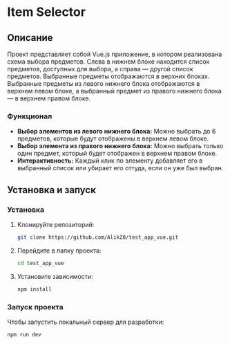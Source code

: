 # Item Selector

## Описание

Проект представляет собой Vue.js приложение, в котором реализована схема выбора предметов. Слева в нижнем блоке находится список предметов, доступных для выбора, а справа — другой список предметов. Выбранные предметы отображаются в верхних блоках. Выбранные предметы из левого нижнего блока отображаются в верхнем левом блоке, а выбранный предмет из правого нижнего блока — в верхнем правом блоке.

### Функционал

- **Выбор элементов из левого нижнего блока:** Можно выбрать до 6 предметов, которые будут отображены в верхнем левом блоке.
- **Выбор элемента из правого нижнего блока:** Можно выбрать только один предмет, который будет отображен в верхнем правом блоке.
- **Интерактивность:** Каждый клик по элементу добавляет его в выбранный список или убирает его оттуда, если он уже был выбран.

## Установка и запуск


### Установка

1. Клонируйте репозиторий:

    ```bash
    git clone https://github.com/AlikZ0/test_app_vue.git
    ```

2. Перейдите в папку проекта:

    ```bash
    cd test_app_vue
    ```

3. Установите зависимости:

    ```bash
    npm install
    ```

### Запуск проекта

Чтобы запустить локальный сервер для разработки:

```bash
npm run dev
